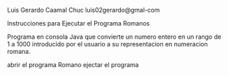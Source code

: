 Luis Gerardo Caamal Chuc
luis02gerardo@gmal-com

Instrucciones para Ejecutar el Programa Romanos

Programa en consola Java que convierte un numero entero en un rango de 1 a 1000 
introducido por el usuario a su representacion en numeracion romana.

abrir el programa Romano
ejectar el programa 
